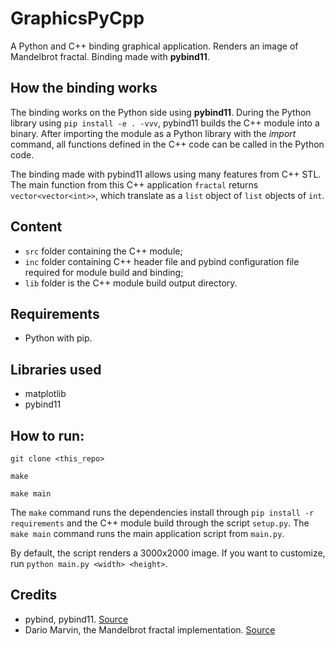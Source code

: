 # GraphicsPyCpp

A Python and C++ binding graphical application. Renders an image of Mandelbrot fractal. Binding made with **pybind11**.

## How the binding works

The binding works on the Python side using **pybind11**. During the Python library using `pip install -e . -vvv`, pybind11 builds the C++ module into a binary. After importing the module as a Python library with the *import* command, all functions defined in the C++ code can be called in the Python code.

The binding made with pybind11 allows using many features from C++ STL. The main function from this C++ application `fractal` returns `vector<vector<int>>`, which translate as a `list` object of `list` objects of `int`.

## Content
* `src` folder containing the C++ module;
* `inc` folder containing C++ header file and pybind configuration file required for module build and binding;
* `lib` folder is the C++ module build output directory.

## Requirements
* Python with pip.

## Libraries used
* matplotlib
* pybind11

## How to run:
`git clone <this_repo>`

`make`

`make main`

The `make` command runs the dependencies install through `pip install -r requirements` and the C++ module build through the script `setup.py`. The `make main` command runs the main application script from `main.py`.

By default, the script renders a 3000x2000 image. If you want to customize, run `python main.py <width> <height>`.

## Credits
* pybind, pybind11. [Source](https://github.com/pybind/pybind11)
* Dario Marvin, the Mandelbrot fractal implementation. [Source](https://github.com/dario-marvin/Mandelbrot)
